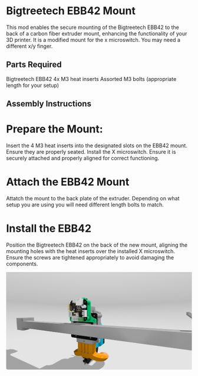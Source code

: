# Bigtreetech EBB42 Mount

This mod enables the secure mounting of the Bigtreetech EBB42 to the back of a carbon fiber extruder mount, enhancing the functionality of your 3D printer. It is a modified mount for the x microswitch. You may need a different x/y finger.

## Parts Required

Bigtreetech EBB42
4x M3 heat inserts
Assorted M3 bolts (appropriate length for your setup)

## Assembly Instructions

# Prepare the Mount:

Insert the 4 M3 heat inserts into the designated slots on the EBB42 mount. Ensure they are properly seated.
Install the X microswitch. Ensure it is securely attached and properly aligned for correct functioning.

# Attach the EBB42 Mount

Attatch the mount to the back plate of the extruder. Depending on what setup you are using you will need different length bolts to match.

# Install the EBB42

Position the Bigtreetech EBB42 on the back of the new mount, aligning the mounting holes with the heat inserts over the installed X microswitch.
Ensure the screws are tightened appropriately to avoid damaging the components.

![](2024-07-07-14-24-12.png)
